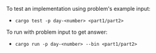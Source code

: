 To test an implementation using problem's example input:

- `cargo test -p day-<number> <part1/part2>`

To run with problem input to get answer:

- `cargo run -p day-<number> --bin <part1/part2>`

